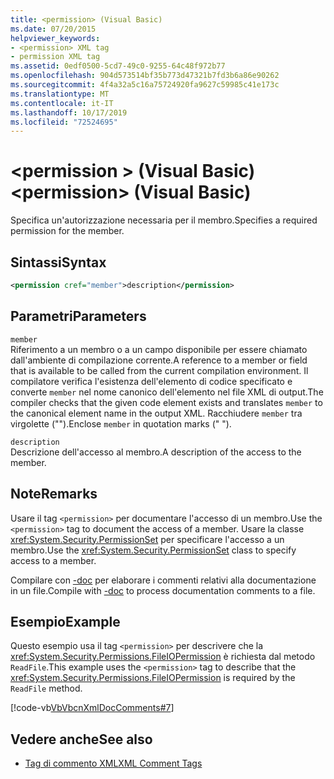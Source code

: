 ```yaml
---
title: <permission> (Visual Basic)
ms.date: 07/20/2015
helpviewer_keywords:
- <permission> XML tag
- permission XML tag
ms.assetid: 0edf0500-5cd7-49c0-9255-64c48f972b77
ms.openlocfilehash: 904d573514bf35b773d47321b7fd3b6a86e90262
ms.sourcegitcommit: 4f4a32a5c16a75724920fa9627c59985c41e173c
ms.translationtype: MT
ms.contentlocale: it-IT
ms.lasthandoff: 10/17/2019
ms.locfileid: "72524695"
---
```

# <a name="permission-visual-basic"></a><span data-ttu-id="26844-102">\<permission > (Visual Basic)</span><span class="sxs-lookup"><span data-stu-id="26844-102">\<permission> (Visual Basic)</span></span>
<span data-ttu-id="26844-103">Specifica un'autorizzazione necessaria per il membro.</span><span class="sxs-lookup"><span data-stu-id="26844-103">Specifies a required permission for the member.</span></span>  
  
## <a name="syntax"></a><span data-ttu-id="26844-104">Sintassi</span><span class="sxs-lookup"><span data-stu-id="26844-104">Syntax</span></span>  
  
```xml  
<permission cref="member">description</permission>  
```  
  
## <a name="parameters"></a><span data-ttu-id="26844-105">Parametri</span><span class="sxs-lookup"><span data-stu-id="26844-105">Parameters</span></span>  
 `member`  
 <span data-ttu-id="26844-106">Riferimento a un membro o a un campo disponibile per essere chiamato dall'ambiente di compilazione corrente.</span><span class="sxs-lookup"><span data-stu-id="26844-106">A reference to a member or field that is available to be called from the current compilation environment.</span></span> <span data-ttu-id="26844-107">Il compilatore verifica l'esistenza dell'elemento di codice specificato e converte `member` nel nome canonico dell'elemento nel file XML di output.</span><span class="sxs-lookup"><span data-stu-id="26844-107">The compiler checks that the given code element exists and translates `member` to the canonical element name in the output XML.</span></span> <span data-ttu-id="26844-108">Racchiudere `member` tra virgolette ("").</span><span class="sxs-lookup"><span data-stu-id="26844-108">Enclose `member` in quotation marks (" ").</span></span>  
  
 `description`  
 <span data-ttu-id="26844-109">Descrizione dell'accesso al membro.</span><span class="sxs-lookup"><span data-stu-id="26844-109">A description of the access to the member.</span></span>  
  
## <a name="remarks"></a><span data-ttu-id="26844-110">Note</span><span class="sxs-lookup"><span data-stu-id="26844-110">Remarks</span></span>  
 <span data-ttu-id="26844-111">Usare il tag `<permission>` per documentare l'accesso di un membro.</span><span class="sxs-lookup"><span data-stu-id="26844-111">Use the `<permission>` tag to document the access of a member.</span></span> <span data-ttu-id="26844-112">Usare la classe <xref:System.Security.PermissionSet> per specificare l'accesso a un membro.</span><span class="sxs-lookup"><span data-stu-id="26844-112">Use the <xref:System.Security.PermissionSet> class to specify access to a member.</span></span>  
  
 <span data-ttu-id="26844-113">Compilare con [-doc](../../../visual-basic/reference/command-line-compiler/doc.md) per elaborare i commenti relativi alla documentazione in un file.</span><span class="sxs-lookup"><span data-stu-id="26844-113">Compile with [-doc](../../../visual-basic/reference/command-line-compiler/doc.md) to process documentation comments to a file.</span></span>  
  
## <a name="example"></a><span data-ttu-id="26844-114">Esempio</span><span class="sxs-lookup"><span data-stu-id="26844-114">Example</span></span>  
 <span data-ttu-id="26844-115">Questo esempio usa il tag `<permission>` per descrivere che la <xref:System.Security.Permissions.FileIOPermission> è richiesta dal metodo `ReadFile`.</span><span class="sxs-lookup"><span data-stu-id="26844-115">This example uses the `<permission>` tag to describe that the <xref:System.Security.Permissions.FileIOPermission> is required by the `ReadFile` method.</span></span>  
  
 [!code-vb[VbVbcnXmlDocComments#7](~/samples/snippets/visualbasic/VS_Snippets_VBCSharp/VbVbcnXmlDocComments/VB/Class1.vb#7)]  
  
## <a name="see-also"></a><span data-ttu-id="26844-116">Vedere anche</span><span class="sxs-lookup"><span data-stu-id="26844-116">See also</span></span>

- [<span data-ttu-id="26844-117">Tag di commento XML</span><span class="sxs-lookup"><span data-stu-id="26844-117">XML Comment Tags</span></span>](../../../visual-basic/language-reference/xmldoc/index.md)
